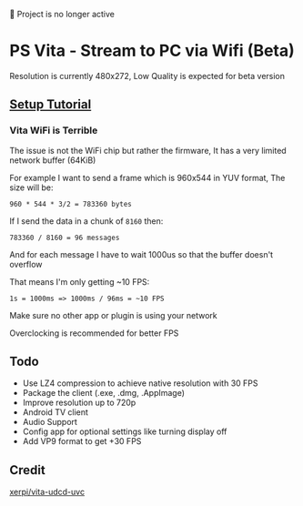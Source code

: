 🔴 Project is no longer active

# PS Vita - Stream to PC via Wifi (Beta)
Resolution is currently 480x272, Low Quality is expected for beta version

## [Setup Tutorial](https://www.youtube.com/watch?v=TF5XHjNtOG8)

### Vita WiFi is Terrible

The issue is not the WiFi chip but rather the firmware, It has a very limited network buffer (64KiB)

For example I want to send a frame which is 960x544 in YUV format, The size will be:

    960 * 544 * 3/2 = 783360 bytes

If I send the data in a chunk of `8160` then:
 
    783360 / 8160 = 96 messages

And for each message I have to wait 1000us so that the buffer doesn't overflow

That means I'm only getting ~10 FPS:

    1s = 1000ms => 1000ms / 96ms = ~10 FPS

Make sure no other app or plugin is using your network

Overclocking is recommended for better FPS

## Todo

- Use LZ4 compression to achieve native resolution with 30 FPS
- Package the client (.exe, .dmg, .AppImage)
- Improve resolution up to 720p
- Android TV client
- Audio Support
- Config app for optional settings like turning display off
- Add VP9 format to get +30 FPS

## Credit

[xerpi/vita-udcd-uvc](https://github.com/xerpi/vita-udcd-uvc)
